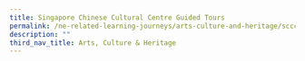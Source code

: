 ```yaml
---
title: Singapore Chinese Cultural Centre Guided Tours
permalink: /ne-related-learning-journeys/arts-culture-and-heritage/sccc-guided-tour/
description: ""
third_nav_title: Arts, Culture & Heritage
---
```

